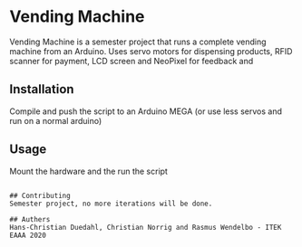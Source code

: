 # Vending Machine

Vending Machine is a semester project that runs a complete vending machine from an Arduino. Uses servo motors for dispensing products, RFID scanner for payment, LCD screen and NeoPixel for feedback and 

## Installation

Compile and push the script to an Arduino MEGA (or use less servos and run on a normal arduino)



## Usage

Mount the hardware and the run the script
```

## Contributing
Semester project, no more iterations will be done. 

## Authers 
Hans-Christian Duedahl, Christian Norrig and Rasmus Wendelbo - ITEK EAAA 2020
